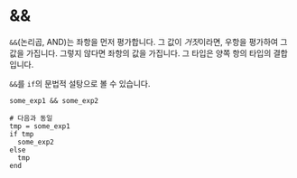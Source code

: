 # &&

`&&`(논리곱, AND)는 좌항을 먼저 평가합니다. 그 값이 *거짓*이라면, 우항을 평가하여 그 값을 가집니다. 그렇지 않다면 좌항의 값을 가집니다. 그 타입은 양쪽 항의 타입의 결합입니다.

`&&`를 `if`의 문법적 설탕으로 볼 수 있습니다.

```crystal
some_exp1 && some_exp2

# 다음과 동일
tmp = some_exp1
if tmp
  some_exp2
else
  tmp
end
```

